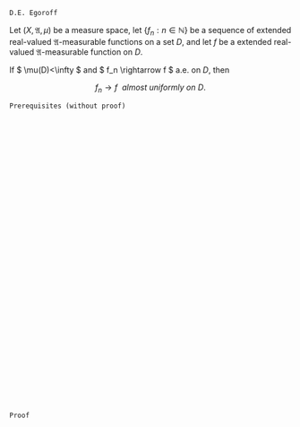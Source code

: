 ```
D.E. Egoroff
```
Let $(X, \mathfrak{A}, \mu)$ be a measure space, 
let $\{f_n: n \in \mathbb{N}\}$ be a sequence of extended real-valued $\mathfrak{A}$-measurable functions on a set $D$, and let $f$ be a extended real-valued $\mathfrak{A}$-measurable function on $D$.

If 
$
\mu(D)<\infty
$
and
$
f_n \rightarrow f
$
a.e. on $D$,
then

$$
f_n \rightarrow f \ \ almost \ uniformly \ on \ D.
$$

```
Prerequisites (without proof)
```

<br>
<br>
<br>
<br>
<br>
<br>
<br>
<br>
<br>
<br>
<br>
<br>
<br>
<br>
<br>
<br>
<br>
<br>
<br>
<br>
<br>
<br>
<br>
<br>
<br>
<br>
<br>
<br>
<br>
<br>


```
Proof
```
